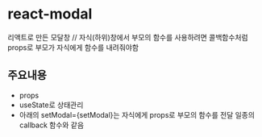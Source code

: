 # react-modal
리액트로 만든 모달창 //
자식(하위)창에서 부모의 함수를 사용하려면
콜백함수처럼 props로 부모가 자식에게 함수를 내려줘야함

## 주요내용
- props
- useState로 상태관리
-  아래의 setModal={setModal}는 자식에게 props로 부모의 함수를 전달
   일종의 callback 함수와 같음
